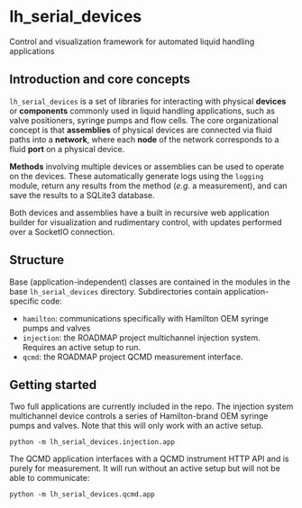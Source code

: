 # lh_serial_devices
Control and visualization framework for automated liquid handling applications

## Introduction and core concepts
`lh_serial_devices` is a set of libraries for interacting with physical **devices** or **components** commonly used in liquid handling applications, such as valve positioners, syringe pumps and flow cells. The core organizational concept is that **assemblies** of physical devices are connected via fluid paths into a **network**, where each **node** of the network corresponds to a fluid **port** on a physical device.

**Methods** involving multiple devices or assemblies can be used to operate on the devices. These automatically generate logs using the `logging` module, return any results from the method (*e.g.* a measurement), and can save the results to a SQLite3 database.

Both devices and assemblies have a built in recursive web application builder for visualization and rudimentary control, with updates performed over a SocketIO connection.

## Structure
Base (application-independent) classes are contained in the modules in the base `lh_serial_devices` directory. Subdirectories contain application-specific code:

* `hamilton`: communications specifically with Hamilton OEM syringe pumps and valves
* `injection`: the ROADMAP project multichannel injection system. Requires an active setup to run.
* `qcmd`: the ROADMAP project QCMD measurement interface.

## Getting started
Two full applications are currently included in the repo. The injection system multichannel device controls a series of Hamilton-brand OEM syringe pumps and valves. Note that this will only work with an active setup.

`python -m lh_serial_devices.injection.app`

The QCMD application interfaces with a QCMD instrument HTTP API and is purely for measurement. It will run without an active setup but will not be able to communicate:

`python -m lh_serial_devices.qcmd.app`
